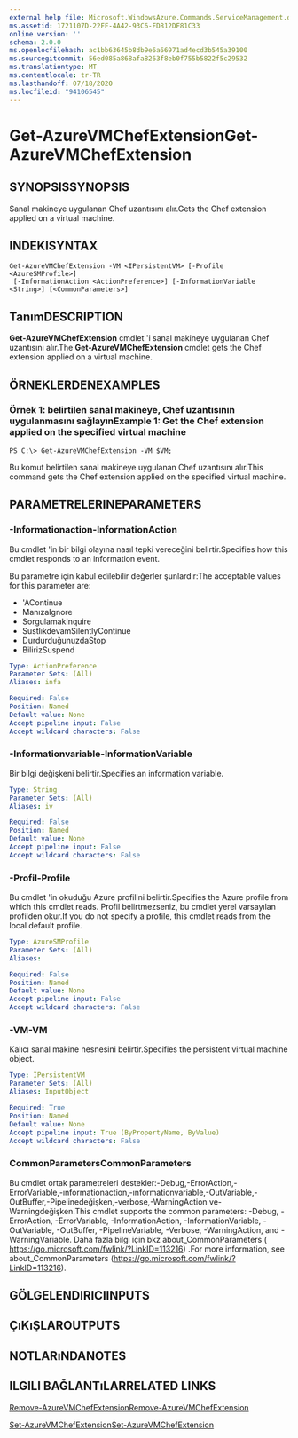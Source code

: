 ```yaml
---
external help file: Microsoft.WindowsAzure.Commands.ServiceManagement.dll-Help.xml
ms.assetid: 1721107D-22FF-4A42-93C6-FD812DF81C33
online version: ''
schema: 2.0.0
ms.openlocfilehash: ac1bb63645b8db9e6a66971ad4ecd3b545a39100
ms.sourcegitcommit: 56ed085a868afa8263f8eb0f755b5822f5c29532
ms.translationtype: MT
ms.contentlocale: tr-TR
ms.lasthandoff: 07/18/2020
ms.locfileid: "94106545"
---
```

# <span data-ttu-id="abf47-101">Get-AzureVMChefExtension</span><span class="sxs-lookup"><span data-stu-id="abf47-101">Get-AzureVMChefExtension</span></span>

## <span data-ttu-id="abf47-102">SYNOPSIS</span><span class="sxs-lookup"><span data-stu-id="abf47-102">SYNOPSIS</span></span>
<span data-ttu-id="abf47-103">Sanal makineye uygulanan Chef uzantısını alır.</span><span class="sxs-lookup"><span data-stu-id="abf47-103">Gets the Chef extension applied on a virtual machine.</span></span>

## <span data-ttu-id="abf47-104">INDEKI</span><span class="sxs-lookup"><span data-stu-id="abf47-104">SYNTAX</span></span>

```
Get-AzureVMChefExtension -VM <IPersistentVM> [-Profile <AzureSMProfile>]
 [-InformationAction <ActionPreference>] [-InformationVariable <String>] [<CommonParameters>]
```

## <span data-ttu-id="abf47-105">Tanım</span><span class="sxs-lookup"><span data-stu-id="abf47-105">DESCRIPTION</span></span>
<span data-ttu-id="abf47-106">**Get-AzureVMChefExtension** cmdlet 'i sanal makineye uygulanan Chef uzantısını alır.</span><span class="sxs-lookup"><span data-stu-id="abf47-106">The **Get-AzureVMChefExtension** cmdlet gets the Chef extension applied on a virtual machine.</span></span>

## <span data-ttu-id="abf47-107">ÖRNEKLERDEN</span><span class="sxs-lookup"><span data-stu-id="abf47-107">EXAMPLES</span></span>

### <span data-ttu-id="abf47-108">Örnek 1: belirtilen sanal makineye, Chef uzantısının uygulanmasını sağlayın</span><span class="sxs-lookup"><span data-stu-id="abf47-108">Example 1: Get the Chef extension applied on the specified virtual machine</span></span>
```
PS C:\> Get-AzureVMChefExtension -VM $VM;
```

<span data-ttu-id="abf47-109">Bu komut belirtilen sanal makineye uygulanan Chef uzantısını alır.</span><span class="sxs-lookup"><span data-stu-id="abf47-109">This command gets the Chef extension applied on the specified virtual machine.</span></span>

## <span data-ttu-id="abf47-110">PARAMETRELERINE</span><span class="sxs-lookup"><span data-stu-id="abf47-110">PARAMETERS</span></span>

### <span data-ttu-id="abf47-111">-Informationaction</span><span class="sxs-lookup"><span data-stu-id="abf47-111">-InformationAction</span></span>
<span data-ttu-id="abf47-112">Bu cmdlet 'in bir bilgi olayına nasıl tepki vereceğini belirtir.</span><span class="sxs-lookup"><span data-stu-id="abf47-112">Specifies how this cmdlet responds to an information event.</span></span>

<span data-ttu-id="abf47-113">Bu parametre için kabul edilebilir değerler şunlardır:</span><span class="sxs-lookup"><span data-stu-id="abf47-113">The acceptable values for this parameter are:</span></span>

- <span data-ttu-id="abf47-114">'A</span><span class="sxs-lookup"><span data-stu-id="abf47-114">Continue</span></span>
- <span data-ttu-id="abf47-115">Manıza</span><span class="sxs-lookup"><span data-stu-id="abf47-115">Ignore</span></span>
- <span data-ttu-id="abf47-116">Sorgulamak</span><span class="sxs-lookup"><span data-stu-id="abf47-116">Inquire</span></span>
- <span data-ttu-id="abf47-117">Sustlıkdevam</span><span class="sxs-lookup"><span data-stu-id="abf47-117">SilentlyContinue</span></span>
- <span data-ttu-id="abf47-118">Durdurduğunuzda</span><span class="sxs-lookup"><span data-stu-id="abf47-118">Stop</span></span>
- <span data-ttu-id="abf47-119">Biliriz</span><span class="sxs-lookup"><span data-stu-id="abf47-119">Suspend</span></span>

```yaml
Type: ActionPreference
Parameter Sets: (All)
Aliases: infa

Required: False
Position: Named
Default value: None
Accept pipeline input: False
Accept wildcard characters: False
```

### <span data-ttu-id="abf47-120">-Informationvariable</span><span class="sxs-lookup"><span data-stu-id="abf47-120">-InformationVariable</span></span>
<span data-ttu-id="abf47-121">Bir bilgi değişkeni belirtir.</span><span class="sxs-lookup"><span data-stu-id="abf47-121">Specifies an information variable.</span></span>

```yaml
Type: String
Parameter Sets: (All)
Aliases: iv

Required: False
Position: Named
Default value: None
Accept pipeline input: False
Accept wildcard characters: False
```

### <span data-ttu-id="abf47-122">-Profil</span><span class="sxs-lookup"><span data-stu-id="abf47-122">-Profile</span></span>
<span data-ttu-id="abf47-123">Bu cmdlet 'in okuduğu Azure profilini belirtir.</span><span class="sxs-lookup"><span data-stu-id="abf47-123">Specifies the Azure profile from which this cmdlet reads.</span></span>
<span data-ttu-id="abf47-124">Profil belirtmezseniz, bu cmdlet yerel varsayılan profilden okur.</span><span class="sxs-lookup"><span data-stu-id="abf47-124">If you do not specify a profile, this cmdlet reads from the local default profile.</span></span>

```yaml
Type: AzureSMProfile
Parameter Sets: (All)
Aliases: 

Required: False
Position: Named
Default value: None
Accept pipeline input: False
Accept wildcard characters: False
```

### <span data-ttu-id="abf47-125">-VM</span><span class="sxs-lookup"><span data-stu-id="abf47-125">-VM</span></span>
<span data-ttu-id="abf47-126">Kalıcı sanal makine nesnesini belirtir.</span><span class="sxs-lookup"><span data-stu-id="abf47-126">Specifies the persistent virtual machine object.</span></span>

```yaml
Type: IPersistentVM
Parameter Sets: (All)
Aliases: InputObject

Required: True
Position: Named
Default value: None
Accept pipeline input: True (ByPropertyName, ByValue)
Accept wildcard characters: False
```

### <span data-ttu-id="abf47-127">CommonParameters</span><span class="sxs-lookup"><span data-stu-id="abf47-127">CommonParameters</span></span>
<span data-ttu-id="abf47-128">Bu cmdlet ortak parametreleri destekler:-Debug,-ErrorAction,-ErrorVariable,-ınformationaction,-ınformationvariable,-OutVariable,-OutBuffer,-Pipelinedeğişken,-verbose,-WarningAction ve-Warningdeğişken.</span><span class="sxs-lookup"><span data-stu-id="abf47-128">This cmdlet supports the common parameters: -Debug, -ErrorAction, -ErrorVariable, -InformationAction, -InformationVariable, -OutVariable, -OutBuffer, -PipelineVariable, -Verbose, -WarningAction, and -WarningVariable.</span></span> <span data-ttu-id="abf47-129">Daha fazla bilgi için bkz about_CommonParameters ( https://go.microsoft.com/fwlink/?LinkID=113216) .</span><span class="sxs-lookup"><span data-stu-id="abf47-129">For more information, see about_CommonParameters (https://go.microsoft.com/fwlink/?LinkID=113216).</span></span>

## <span data-ttu-id="abf47-130">GÖLGELENDIRICI</span><span class="sxs-lookup"><span data-stu-id="abf47-130">INPUTS</span></span>

## <span data-ttu-id="abf47-131">ÇıKıŞLAR</span><span class="sxs-lookup"><span data-stu-id="abf47-131">OUTPUTS</span></span>

## <span data-ttu-id="abf47-132">NOTLARıNDA</span><span class="sxs-lookup"><span data-stu-id="abf47-132">NOTES</span></span>

## <span data-ttu-id="abf47-133">ILGILI BAĞLANTıLAR</span><span class="sxs-lookup"><span data-stu-id="abf47-133">RELATED LINKS</span></span>

[<span data-ttu-id="abf47-134">Remove-AzureVMChefExtension</span><span class="sxs-lookup"><span data-stu-id="abf47-134">Remove-AzureVMChefExtension</span></span>](./Remove-AzureVMChefExtension.md)

[<span data-ttu-id="abf47-135">Set-AzureVMChefExtension</span><span class="sxs-lookup"><span data-stu-id="abf47-135">Set-AzureVMChefExtension</span></span>](./Set-AzureVMChefExtension.md)


